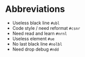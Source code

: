 # Abbreviations
- Useless black line `#ubl`
- Code style / need reformat `#csnr`
- Need read and learn `#nrnl`
- Useless element `#ue`
- No last black line `#nolbl`
- Need drop debug `#ndd`
